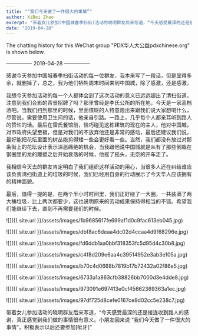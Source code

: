```yaml
---
title: "“我们今天做了一件很大的事情”"
author: XiBei Zhao
excerpt: "带着女儿参加(中国城春季扫街)活动的晓明群友后来写道，“今天感受最深的还是接连收到路人的感谢，真正感觉到我们做的事情很有意义。小朋友回来说 “我们今天做了一件很大的事情”，积极表示以后还要参加[呲牙]”"
date: "2019-04-28"
---
```


The chatting history for this WeChat group "PDX华人大公益pdxchinese.org" is shown below.

—————  2019-04-28  —————

感谢今天参加中国城春季扫街活动的每一位群友，我本来写了一段话，但是显得多余，就删掉了，总之，我为他们牺牲周末时间来到中国城，除了感激，还是感激。

我想今天参加活动的每一个人都体会到了这次活动的意义已远远超出了清扫街道。注意到我们合影的背景招牌了吗？那里曾经是李氏公所的所在地，今天是一家高档酒吧。当我们扫到那里的时候，里面值班的人特意跑出来跟我们说大家想喝什么，尽管说，需要使用卫生间的话，他亲自引路。一路上，几乎每个人都亲耳听到路人的赞许的话。最后在雷氏餐馆前，恰巧碰见这栋建筑的现在的主人，他对中国城，对市政府失望至极，但是对我们的不放弃他还是非常的感动，最后还建议我们说，最好能把花坛里面的树丛能剪得矮一些会更好看一些。当然，我们都没有放过对那条街上的花坛设计表示深恶痛绝的机会，当我跟他说中国城就是从有了那些倒栽在钢圈里的龙的雕塑之后开始衰落的时候，他摇了摇头，无奈的开车走了。

我相信今天去的群友肯定明白了我们组织这样活动的用心，当很多人还在纠结谁应该负责清扫街道上的垃圾的时候，我们已经用自身的行动展示了今天华人应该拥有的精神面貌。

最后，值得一提的是，在两个半小时时间里，我们正好绕了一大圈，一共装满了两大桶垃圾，比上两次都要少，这也说明原来的劳动成果保持得相当的不错。希望我们能继续下去，直到不再需要我们的时候。

![]({{ site.url }}/assets/images/1b9685617fe699af1d0c9fac613eb045.jpg)

![]({{ site.url }}/assets/images/dbf8ac6deaa4dc02d4ccaa4d9f68296e.jpg)

![]({{ site.url }}/assets/images/fd6ddb1aa0bbf318353fc5d95d4c30b8.jpg)

![]({{ site.url }}/assets/images/c4f8d209e6aa4c39514952e3ab3e105a.jpg)

![]({{ site.url }}/assets/images/b70c4d0668b7819b17b72432a02f86e5.jpg)

![]({{ site.url }}/assets/images/6733a1a863cfb38826bb7000d3e4dde8.jpg)

![]({{ site.url }}/assets/images/973091e697413e0cf45662369363a1ec.jpg)

![]({{ site.url }}/assets/images/97df725d8cefe0167ce9d02cc5e238c7.jpg)

带着女儿参加活动的晓明群友后来写道，“今天感受最深的还是接连收到路人的感谢，真正感觉到我们做的事情很有意义。小朋友回来说 “我们今天做了一件很大的事情”，积极表示以后还要参加[呲牙]”
